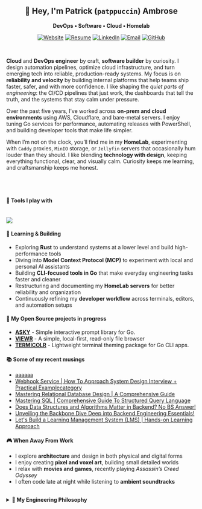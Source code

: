 <h2 align="center">👋 Hey, I'm Patrick (<code>patppuccin</code>) Ambrose </h2>
<p align="center"><b>
DevOps • Software • Cloud • Homelab  
</b></p>

<div align="center">

[![Website](https://img.shields.io/badge/Website-9E7A75?style=for-the-badge&logo=internetarchive&logoColor=white)](https://patrickambrose.com)
[![Resume](https://img.shields.io/badge/Resume-6C7086?style=for-the-badge&logo=readthedocs&logoColor=white)](https://resume.patrickambrose.com)
[![LinkedIn](https://img.shields.io/badge/LinkedIn-0A66C2?style=for-the-badge&logo=linkedin&logoColor=white)](https://linkedin.com/in/pat-ambrose)
[![Email](https://img.shields.io/badge/Email-44475A?style=for-the-badge&logo=gmail&logoColor=white)](mailto:hey@patrickambrose.com)
[![GitHub](https://img.shields.io/badge/GitHub-181717?style=for-the-badge&logo=github&logoColor=white)](https://github.com/patppuccin)

</div>

<br>

**Cloud** and **DevOps engineer** by craft, **software builder** by curiosity. I design automation pipelines, optimize cloud infrastructure, and turn emerging tech into reliable, production-ready systems. My focus is on **reliability and velocity** by building internal platforms that help teams ship faster, safer, and with more confidence. I like shaping the *quiet parts of engineering*: the CI/CD pipelines that just work, the dashboards that tell the truth, and the systems that stay calm under pressure.

Over the past five years, I’ve worked across **on-prem and cloud environments** using AWS, Cloudflare, and bare-metal servers. I enjoy tuning Go services for performance, automating releases with PowerShell, and building developer tools that make life simpler.  

When I’m not on the clock, you’ll find me in my **HomeLab**, experimenting with `Caddy` proxies, `MinIO` storage, or `Jellyfin` servers that occasionally hum louder than they should. I like blending **technology with design**, keeping everything functional, clear, and visually calm. Curiosity keeps me learning, and craftsmanship keeps me honest.

<br>

#

#### 🧰 Tools I play with

<br>

<a href="https://www.patrickambrose.com">
    <img src="https://skillicons.dev/icons?i=go,python,rust,powershell,bash,windows,linux,docker,kubernetes,terraform,postgres,sqlite,cloudflare,aws,tailwindcss,astro,fastapi,bun," />
</a>

<br>

#### 🧠 Learning & Building

- Exploring **Rust** to understand systems at a lower level and build high-performance tools  
- Diving into **Model Context Protocol (MCP)** to experiment with local and personal AI assistants  
- Building **CLI-focused tools in Go** that make everyday engineering tasks faster and cleaner  
- Restructuring and documenting my **HomeLab servers** for better reliability and organization  
- Continuously refining my **developer workflow** across terminals, editors, and automation setups  


#### 🚧 My Open Source projects in progress

- [**ASKY**](https://github.com/patppuccin/asky) - Simple interactive prompt library for Go.
- [**VIEWR**](https://github.com/patppuccin/asky) - A simple, local-first, read-only file browser
- [**TERMICOLR**](https://github.com/patppuccin/termicor) - Lightweight terminal theming package for Go CLI apps.

#### 📚 Some of my recent musings

<!-- MUSINGS-LIST:START -->
- [aaaaaa](https://www.patrickambrose.com/musings/frontend-essenials/)
- [Webhook Service | How To Approach System Design Interview + Practical Examplecategory](https://www.patrickambrose.com/musings/webhook-service/)
- [Mastering Relational Database Design | A Comprehensive Guide](https://www.patrickambrose.com/musings/database-design/)
- [Mastering SQL | Comprehensive Guide To Structured Query Language](https://www.patrickambrose.com/musings/sql-guide/)
- [Does Data Structures and Algorithms Matter in Backend? No BS Answer!](https://www.patrickambrose.com/musings/dsa/)
- [Unveiling the Backbone Dive Deep into Backend Engineering Essentials!](https://www.patrickambrose.com/musings/backend-essenials/)
- [Let&#39;s Build a Learning Management System &lpar;LMS&rpar; | Hands-on Learning Approach](https://www.patrickambrose.com/musings/lms-system/)
<!-- MUSINGS-LIST:END -->

#### 🎮 When Away From Work

- I explore **architecture** and design in both physical and digital forms  
- I enjoy creating **pixel and voxel art**, building small detailed worlds  
- I relax with **movies and games**, recently playing *Assassin’s Creed Odyssey*  
- I often code late at night while listening to **ambient soundtracks**  

<br>

<details>
  <summary><b>🧭 My Engineering Philosophy</b></summary>
  <br>

  I began as a **biotechnologist**, fascinated by how life organizes itself. Over time, that curiosity shifted toward **how systems and machines work**. What started as curiosity turned into a lifelong pursuit. I experimented, broke things, fixed them, and learned why they failed.  

  I learned by **doing, failing, and rebuilding** until things made sense. That trial-and-error mindset shaped how I approach software and systems today. I believe engineering is not about perfection but about **iteration, clarity, and feedback**.

  I like to **move fast but understand what I break**. Every tool, every script, every system is a way to think better and build better. The goal is not just to ship software but to **keep learning** and **create things that endure**.
</details>
